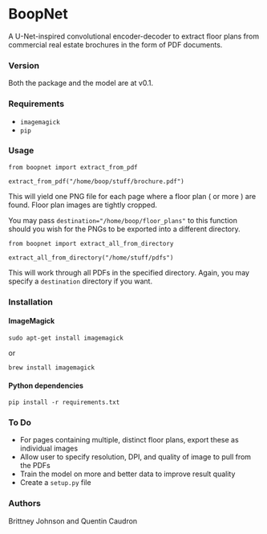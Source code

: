 # BoopNet

A U-Net-inspired convolutional encoder-decoder to extract floor plans from commercial real estate
brochures in the form of PDF documents.


### Version

Both the package and the model are at v0.1.

### Requirements

- `imagemagick`
- `pip`

### Usage

```
from boopnet import extract_from_pdf

extract_from_pdf("/home/boop/stuff/brochure.pdf")
```

This will yield one PNG file for each page where a floor plan ( or more ) are found. Floor plan 
images are tightly cropped.

You may pass `destination="/home/boop/floor_plans"` to this function should you wish for the PNGs
to be exported into a different directory.

```
from boopnet import extract_all_from_directory

extract_all_from_directory("/home/stuff/pdfs")
```

This will work through all PDFs in the specified directory. Again, you may specify a 
`destination` directory if you want.





### Installation

#### ImageMagick

```
sudo apt-get install imagemagick
```

or 

```
brew install imagemagick
```


#### Python dependencies

```
pip install -r requirements.txt
```




### To Do

- For pages containing multiple, distinct floor plans, export these as individual images
- Allow user to specify resolution, DPI, and quality of image to pull from the PDFs
- Train the model on more and better data to improve result quality
- Create a `setup.py` file

### Authors

Brittney Johnson and Quentin Caudron
